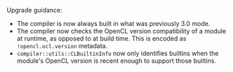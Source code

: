 Upgrade guidance:

* The compiler is now always built in what was previously 3.0 mode.
* The compiler now checks the OpenCL version compatibility of a module at
  runtime, as opposed to at build time. This is encoded as
  `!opencl.ocl.version` metadata.
* `compiler::utils::CLBuiltinInfo` now only identifies builtins when the
  module's OpenCL version is recent enough to support those builtins.
